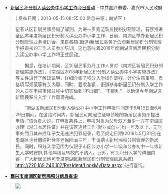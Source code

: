- [新居民积分制入读公办中小学工作今日启动](http://www.jiaxing.gov.cn/mljx/jrjx/ms/nhq/201805/t20180515_754987.html) - 中共嘉兴市委、嘉兴市人民政府
 
 >    ( 发布日期：2018-05-15 08:55:00	信息来源：南湖区 )


>    记者从区新居民事务局了解到，为进一步规范新居民积分制管理，有序推进全区本年度新居民积分制入读公办中小学工作，日前，南湖区举办新居民积分制管理业务培训会，来自各镇(街道)新居民事务所负责新居民积分制管理申报审核的工作人员参加培训，这也意味着2018年度南湖区新居民积分制入读公办中小学工作将正式启动。
>
> 　　据悉，在培训期间，区新居民事务局工作人员对《南湖区新居民积分制管理实施办法》、《南湖区2018年新居民积分制入读公办中小学实施办法》等文件进行了解读说明，详细介绍了积分入学操作流程、计分注意事项、表格填写规范等有关内容，同时，要求各镇、街道参与新居民积分制入学工作的人员在申报审核过程中切实做到“不出错”、“不能乱”，以确保今年南湖区新居民积分入学工作圆满完成。
>
> 　　“南湖区新居民积分制入读公办中小学工作申报时间定于5月15日至6月29日期间，在这段时间内，新居民可向居住证申领地的新居民事务所提出申请。”该负责人说，在申报条件上，申报对象为父母双方至少一方在南湖区办理《浙江省居住证》并在该区连续工作(就业或创业)均一年及以上、无刑事处罚且其未成年子女无违法犯罪记录，截至规定日期(2018年5月31日)在南湖区连续缴纳社会养老保险满三年，申请纳入新居民积分制管理的新居民，同时，积分入学范围为仅限于市区公办小学一年级和公办初中一年级新生入学时安排,其他年级及转校的不纳入，此外，有关积分入学的详细内容，广大新居民也可登录南湖区新居民积分制管理信息系统( http://220.189.249.102/Resident/LookMyData.aspx )进行查询。
>
- [**嘉兴市南湖区新居民积分信息查询**](http://220.189.249.102/Resident/LookMyData.aspx)

> <p><a href="http://220.189.249.102/Resident/LookMyData.aspx" title="嘉兴市南湖区新居民积分信息查询( http://220.189.249.102/Resident/LookMyData.aspx )"><img src="https://camo.githubusercontent.com/9afafa3c1996f3a1eff7fc9083fda3a95ee68c60/687474703a2f2f7777772e636e6a786f6c2e636f6d2f78777a782f6a7878772f636f6e74656e742f696d616765732f617474616368656d656e742f6a70672f73697465312f32303138303531352f663862313536626166323063316336343938303833302e6a70673f7261773d74727565?raw=true"/></a></p>

